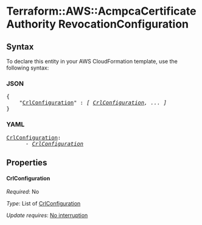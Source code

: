 # Terraform::AWS::AcmpcaCertificateAuthority RevocationConfiguration

## Syntax

To declare this entity in your AWS CloudFormation template, use the following syntax:

### JSON

<pre>
{
    "<a href="#crlconfiguration" title="CrlConfiguration">CrlConfiguration</a>" : <i>[ <a href="revocationconfiguration-crlconfiguration.md">CrlConfiguration</a>, ... ]</i>
}
</pre>

### YAML

<pre>
<a href="#crlconfiguration" title="CrlConfiguration">CrlConfiguration</a>: <i>
      - <a href="revocationconfiguration-crlconfiguration.md">CrlConfiguration</a></i>
</pre>

## Properties

#### CrlConfiguration

_Required_: No

_Type_: List of <a href="revocationconfiguration-crlconfiguration.md">CrlConfiguration</a>

_Update requires_: [No interruption](https://docs.aws.amazon.com/AWSCloudFormation/latest/UserGuide/using-cfn-updating-stacks-update-behaviors.html#update-no-interrupt)

